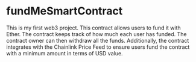 # fundMeSmartContract
This is my first web3 project. This contract allows users to fund it with Ether. The contract keeps track of how much each user has funded. The contract owner can then withdraw all the funds. Additionally, the contract integrates with the Chainlink Price Feed to ensure users fund the contract with a minimum amount in terms of USD value.
